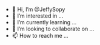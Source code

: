 - 👋 Hi, I’m @JeffySopy
- 👀 I’m interested in ...
- 🌱 I’m currently learning ...
- 💞️ I’m looking to collaborate on ...
- 📫 How to reach me ...

<!---
JeffySopy/JeffySopy is a ✨ special ✨ repository because its `README.md` (this file) appears on your GitHub profile.
You can click the Preview link to take a look at your changes.
--->
